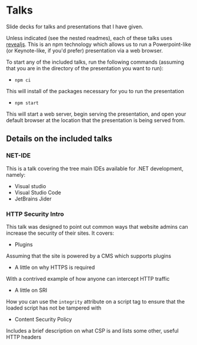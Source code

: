 # Talks

Slide decks for talks and presentations that I have given.

Unless indicated (see the nested readmes), each of these talks uses [revealjs](https://revealjs.com/#/). This is an npm technology which allows us to run a Powerpoint-like (or Keynote-like, if you'd prefer) presentation via a web browser.

To start any of the included talks, run the following commands (assuming that you are in the directory of the presentation you want to run):

- `npm ci`

This will install of the packages necessary for you to run the presentation

- `npm start`

This will start a web server, begin serving the presentation, and open your default browser at the location that the presentation is being served from.

## Details on the included talks

### NET-IDE

This is a talk covering the tree main IDEs available for .NET development, namely:

- Visual studio
- Visual Studio Code
- JetBrains Jider

### HTTP Security Intro

This talk was designed to point out common ways that website admins can increase the security of their sites. It covers:

- Plugins

Assuming that the site is powered by a CMS which supports plugins

- A little on why HTTPS is required

With a contrived example of how anyone can intercept HTTP traffic

- A little on SRI

How you can use the `integrity` attribute on a script tag to ensure that the loaded script has not be tampered with

- Content Security Policy

Includes a brief description on what CSP is and lists some other, useful HTTP headers